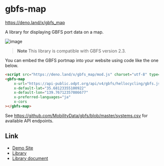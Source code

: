 # gbfs-map

https://deno.land/x/gbfs_map

A library for displaying GBFS port data on a map.

![image](https://user-images.githubusercontent.com/40050810/205360212-db4960f5-4a79-4c19-abe6-f92ce02e0feb.png)

> **Note** This library is compatible with GBFS version 2.3.

You can embed the GBFS portmap into your website using code like the one below.

```html
<script src="https://deno.land/x/gbfs_map/mod.js" charset="utf-8" type="module"></script>
<gbfs-map
    x-url="https://api-public.odpt.org/api/v4/gbfs/hellocycling/gbfs.json,https://api-public.odpt.org/api/v4/gbfs/docomo-cycle-tokyo/gbfs.json"
    x-default-lat="35.68123355100922"
    x-default-lon="139.76712357086677"
    x-preferred-languages="ja"
    x-cors
></gbfs-map>
```

See https://github.com/MobilityData/gbfs/blob/master/systems.csv for available
API endpoints.

## Link

- [Demo Site](https://gbfs-map-demo.deno.dev/)
- [Library](https://deno.land/x/gbfs_map)
- [Library document](https://deno.land/x/gbfs_map/mod.js?s=GbfsMap)
